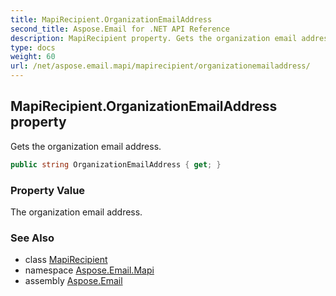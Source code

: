 ```yaml
---
title: MapiRecipient.OrganizationEmailAddress
second_title: Aspose.Email for .NET API Reference
description: MapiRecipient property. Gets the organization email address
type: docs
weight: 60
url: /net/aspose.email.mapi/mapirecipient/organizationemailaddress/
---
```

## MapiRecipient.OrganizationEmailAddress property

Gets the organization email address.

```csharp
public string OrganizationEmailAddress { get; }
```

### Property Value

The organization email address.

### See Also

* class [MapiRecipient](../)
* namespace [Aspose.Email.Mapi](../../mapirecipient/)
* assembly [Aspose.Email](../../../)


